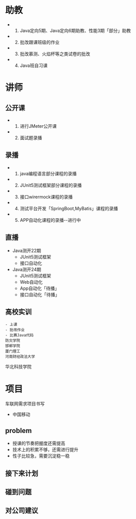 # 助教

- 1. Java定向5期、Java定向6期助教、性能3期「部分」助教
- 2. 批改跟课班级的作业
- 3. 批改慕测、火焰杯等之类试卷的批改
- 4. Java班自习课
# 讲师
## 公开课
- 1. 进行JMeter公开课
- 2. 面试题录播
## 录播
- 1.  java编程语言部分课程的录播
- 2. JUnit5测试框架部分课程的录播
- 3. 接口wirermock课程的录播
- 4. 测试平台开发「SpringBoot,MyBatis」课程的录播
- 5. APP自动化课程的录播--进行中
## 直播
- Java测开22期
	- JUnit5测试框架
	- 接口自动化
- Java测开24期
	- JUnit5测试框架
	- Web自动化
	- App自动化「待播」
	- 接口自动化「待播」
## 高校实训



	- 上课
	- 批改作业
	- 比赛Java代码
	防灾学院
	邯郸学院
	厦门理工
	河南财经政法大学
华北科技学院 


# 项目
车联网需求项目书写
- 中国移动

## problem

-   授课的节奏把握度还需提高
-   技术上的积累不够，还需进行提升
-  性子比较急，需要沉淀稳一稳
## 接下来计划
## 碰到问题
## 对公司建议
